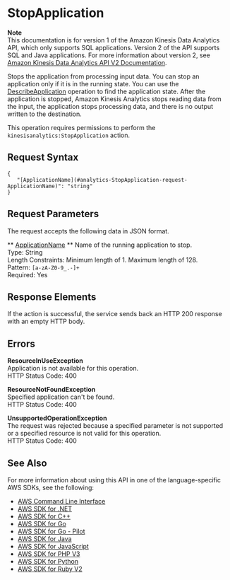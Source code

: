 # StopApplication<a name="API_StopApplication"></a>

**Note**  
This documentation is for version 1 of the Amazon Kinesis Data Analytics API, which only supports SQL applications\. Version 2 of the API supports SQL and Java applications\. For more information about version 2, see [Amazon Kinesis Data Analytics API V2 Documentation](/kinesisanalytics/latest/apiv2/Welcome.html)\.

Stops the application from processing input data\. You can stop an application only if it is in the running state\. You can use the [DescribeApplication](API_DescribeApplication.md) operation to find the application state\. After the application is stopped, Amazon Kinesis Analytics stops reading data from the input, the application stops processing data, and there is no output written to the destination\. 

This operation requires permissions to perform the `kinesisanalytics:StopApplication` action\.

## Request Syntax<a name="API_StopApplication_RequestSyntax"></a>

```
{
   "[ApplicationName](#analytics-StopApplication-request-ApplicationName)": "string"
}
```

## Request Parameters<a name="API_StopApplication_RequestParameters"></a>

The request accepts the following data in JSON format\.

 ** [ApplicationName](#API_StopApplication_RequestSyntax) **   <a name="analytics-StopApplication-request-ApplicationName"></a>
Name of the running application to stop\.  
Type: String  
Length Constraints: Minimum length of 1\. Maximum length of 128\.  
Pattern: `[a-zA-Z0-9_.-]+`   
Required: Yes

## Response Elements<a name="API_StopApplication_ResponseElements"></a>

If the action is successful, the service sends back an HTTP 200 response with an empty HTTP body\.

## Errors<a name="API_StopApplication_Errors"></a>

 **ResourceInUseException**   
Application is not available for this operation\.  
HTTP Status Code: 400

 **ResourceNotFoundException**   
Specified application can't be found\.  
HTTP Status Code: 400

 **UnsupportedOperationException**   
The request was rejected because a specified parameter is not supported or a specified resource is not valid for this operation\.   
HTTP Status Code: 400

## See Also<a name="API_StopApplication_SeeAlso"></a>

For more information about using this API in one of the language\-specific AWS SDKs, see the following:
+  [AWS Command Line Interface](https://docs.aws.amazon.com/goto/aws-cli/kinesisanalytics-2015-08-14/StopApplication) 
+  [AWS SDK for \.NET](https://docs.aws.amazon.com/goto/DotNetSDKV3/kinesisanalytics-2015-08-14/StopApplication) 
+  [AWS SDK for C\+\+](https://docs.aws.amazon.com/goto/SdkForCpp/kinesisanalytics-2015-08-14/StopApplication) 
+  [AWS SDK for Go](https://docs.aws.amazon.com/goto/SdkForGoV1/kinesisanalytics-2015-08-14/StopApplication) 
+  [AWS SDK for Go \- Pilot](https://docs.aws.amazon.com/goto/SdkForGoPilot/kinesisanalytics-2015-08-14/StopApplication) 
+  [AWS SDK for Java](https://docs.aws.amazon.com/goto/SdkForJava/kinesisanalytics-2015-08-14/StopApplication) 
+  [AWS SDK for JavaScript](https://docs.aws.amazon.com/goto/AWSJavaScriptSDK/kinesisanalytics-2015-08-14/StopApplication) 
+  [AWS SDK for PHP V3](https://docs.aws.amazon.com/goto/SdkForPHPV3/kinesisanalytics-2015-08-14/StopApplication) 
+  [AWS SDK for Python](https://docs.aws.amazon.com/goto/boto3/kinesisanalytics-2015-08-14/StopApplication) 
+  [AWS SDK for Ruby V2](https://docs.aws.amazon.com/goto/SdkForRubyV2/kinesisanalytics-2015-08-14/StopApplication) 